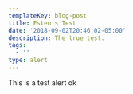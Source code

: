 ```yaml
---
templateKey: blog-post
title: Esten's Test
date: '2018-09-02T20:46:02-05:00'
description: The true test.
tags:
  - ''
type: alert
---
```

This is a test alert ok
